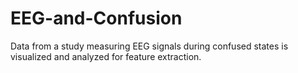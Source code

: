 # EEG-and-Confusion
Data from a study measuring EEG signals during confused states is visualized and analyzed for feature extraction.
